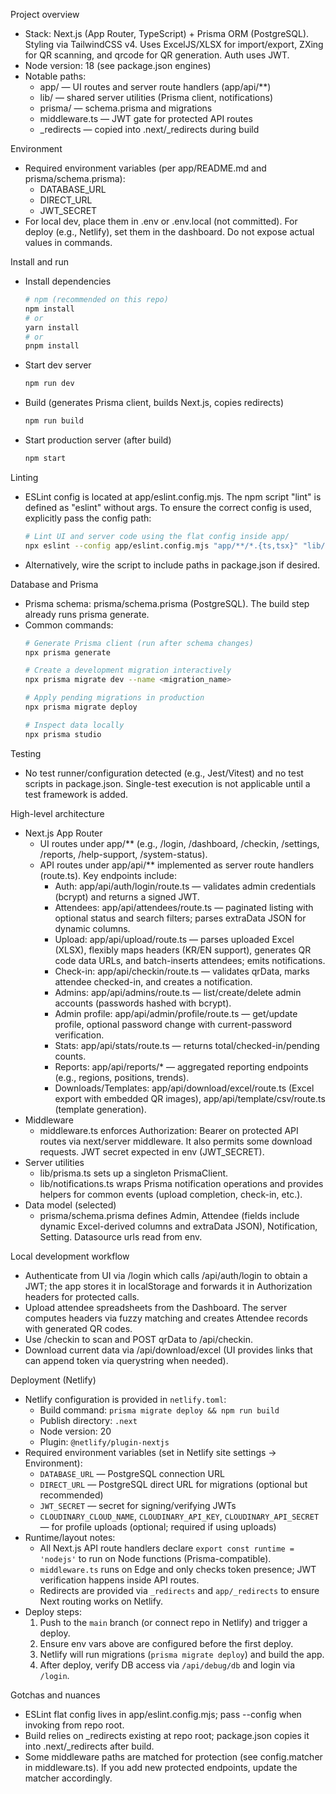 Project overview
- Stack: Next.js (App Router, TypeScript) + Prisma ORM (PostgreSQL). Styling via TailwindCSS v4. Uses ExcelJS/XLSX for import/export, ZXing for QR scanning, and qrcode for QR generation. Auth uses JWT.
- Node version: 18 (see package.json engines)
- Notable paths:
  - app/ — UI routes and server route handlers (app/api/**)
  - lib/ — shared server utilities (Prisma client, notifications)
  - prisma/ — schema.prisma and migrations
  - middleware.ts — JWT gate for protected API routes
  - _redirects — copied into .next/_redirects during build

Environment
- Required environment variables (per app/README.md and prisma/schema.prisma):
  - DATABASE_URL
  - DIRECT_URL
  - JWT_SECRET
- For local dev, place them in .env or .env.local (not committed). For deploy (e.g., Netlify), set them in the dashboard. Do not expose actual values in commands.

Install and run
- Install dependencies
  ```bash
  # npm (recommended on this repo)
  npm install
  # or
  yarn install
  # or
  pnpm install
  ```
- Start dev server
  ```bash
  npm run dev
  ```
- Build (generates Prisma client, builds Next.js, copies redirects)
  ```bash
  npm run build
  ```
- Start production server (after build)
  ```bash
  npm start
  ```

Linting
- ESLint config is located at app/eslint.config.mjs. The npm script "lint" is defined as "eslint" without args. To ensure the correct config is used, explicitly pass the config path:
  ```bash
  # Lint UI and server code using the flat config inside app/
  npx eslint --config app/eslint.config.mjs "app/**/*.{ts,tsx}" "lib/**/*.ts"
  ```
- Alternatively, wire the script to include paths in package.json if desired.

Database and Prisma
- Prisma schema: prisma/schema.prisma (PostgreSQL). The build step already runs prisma generate.
- Common commands:
  ```bash
  # Generate Prisma client (run after schema changes)
  npx prisma generate

  # Create a development migration interactively
  npx prisma migrate dev --name <migration_name>

  # Apply pending migrations in production
  npx prisma migrate deploy

  # Inspect data locally
  npx prisma studio
  ```

Testing
- No test runner/configuration detected (e.g., Jest/Vitest) and no test scripts in package.json. Single-test execution is not applicable until a test framework is added.

High-level architecture
- Next.js App Router
  - UI routes under app/** (e.g., /login, /dashboard, /checkin, /settings, /reports, /help-support, /system-status).
  - API routes under app/api/** implemented as server route handlers (route.ts). Key endpoints include:
    - Auth: app/api/auth/login/route.ts — validates admin credentials (bcrypt) and returns a signed JWT.
    - Attendees: app/api/attendees/route.ts — paginated listing with optional status and search filters; parses extraData JSON for dynamic columns.
    - Upload: app/api/upload/route.ts — parses uploaded Excel (XLSX), flexibly maps headers (KR/EN support), generates QR code data URLs, and batch-inserts attendees; emits notifications.
    - Check-in: app/api/checkin/route.ts — validates qrData, marks attendee checked-in, and creates a notification.
    - Admins: app/api/admins/route.ts — list/create/delete admin accounts (passwords hashed with bcrypt).
    - Admin profile: app/api/admin/profile/route.ts — get/update profile, optional password change with current-password verification.
    - Stats: app/api/stats/route.ts — returns total/checked-in/pending counts.
    - Reports: app/api/reports/* — aggregated reporting endpoints (e.g., regions, positions, trends).
    - Downloads/Templates: app/api/download/excel/route.ts (Excel export with embedded QR images), app/api/template/csv/route.ts (template generation).
- Middleware
  - middleware.ts enforces Authorization: Bearer <JWT> on protected API routes via next/server middleware. It also permits some download requests. JWT secret expected in env (JWT_SECRET).
- Server utilities
  - lib/prisma.ts sets up a singleton PrismaClient.
  - lib/notifications.ts wraps Prisma notification operations and provides helpers for common events (upload completion, check-in, etc.).
- Data model (selected)
  - prisma/schema.prisma defines Admin, Attendee (fields include dynamic Excel-derived columns and extraData JSON), Notification, Setting. Datasource urls read from env.

Local development workflow
- Authenticate from UI via /login which calls /api/auth/login to obtain a JWT; the app stores it in localStorage and forwards it in Authorization headers for protected calls.
- Upload attendee spreadsheets from the Dashboard. The server computes headers via fuzzy matching and creates Attendee records with generated QR codes.
- Use /checkin to scan and POST qrData to /api/checkin.
- Download current data via /api/download/excel (UI provides links that can append token via querystring when needed).

Deployment (Netlify)
- Netlify configuration is provided in `netlify.toml`:
  - Build command: `prisma migrate deploy && npm run build`
  - Publish directory: `.next`
  - Node version: 20
  - Plugin: `@netlify/plugin-nextjs`
- Required environment variables (set in Netlify site settings → Environment):
  - `DATABASE_URL` — PostgreSQL connection URL
  - `DIRECT_URL` — PostgreSQL direct URL for migrations (optional but recommended)
  - `JWT_SECRET` — secret for signing/verifying JWTs
  - `CLOUDINARY_CLOUD_NAME`, `CLOUDINARY_API_KEY`, `CLOUDINARY_API_SECRET` — for profile uploads (optional; required if using uploads)
- Runtime/layout notes:
  - All Next.js API route handlers declare `export const runtime = 'nodejs'` to run on Node functions (Prisma-compatible).
  - `middleware.ts` runs on Edge and only checks token presence; JWT verification happens inside API routes.
  - Redirects are provided via `_redirects` and `app/_redirects` to ensure Next routing works on Netlify.
- Deploy steps:
  1) Push to the `main` branch (or connect repo in Netlify) and trigger a deploy.
  2) Ensure env vars above are configured before the first deploy.
  3) Netlify will run migrations (`prisma migrate deploy`) and build the app.
  4) After deploy, verify DB access via `/api/debug/db` and login via `/login`.

Gotchas and nuances
- ESLint flat config lives in app/eslint.config.mjs; pass --config when invoking from repo root.
- Build relies on _redirects existing at repo root; package.json copies it into .next/_redirects after build.
- Some middleware paths are matched for protection (see config.matcher in middleware.ts). If you add new protected endpoints, update the matcher accordingly.
